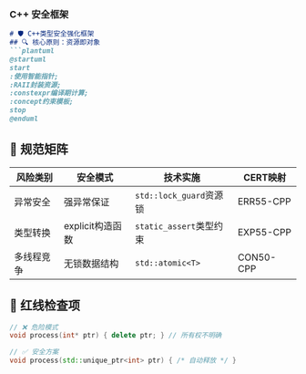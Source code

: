 ### **C++ 安全框架**
```markdown
# 🛡️ C++类型安全强化框架
## 🔍 核心原则：资源即对象
```plantuml
@startuml
start
:使用智能指针;
:RAII封装资源;
:constexpr编译期计算;
:concept约束模板;
stop
@enduml
```

## 📜 规范矩阵
| 风险类别       | 安全模式                    | 技术实施                          | CERT映射  |
|----------------|----------------------------|-----------------------------------|-----------|
| 异常安全       | 强异常保证                 | `std::lock_guard`资源锁          | ERR55-CPP |
| 类型转换       | explicit构造函数           | `static_assert`类型约束          | EXP55-CPP |
| 多线程竞争     | 无锁数据结构               | `std::atomic<T>`                 | CON50-CPP |

## 🚨 红线检查项
```cpp
// ❌ 危险模式
void process(int* ptr) { delete ptr; } // 所有权不明确

// ✅ 安全方案
void process(std::unique_ptr<int> ptr) { /* 自动释放 */ }
```
